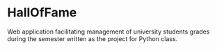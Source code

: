 # HallOfFame
Web application facilitating management of university students grades during the semester written as the project for Python class.
